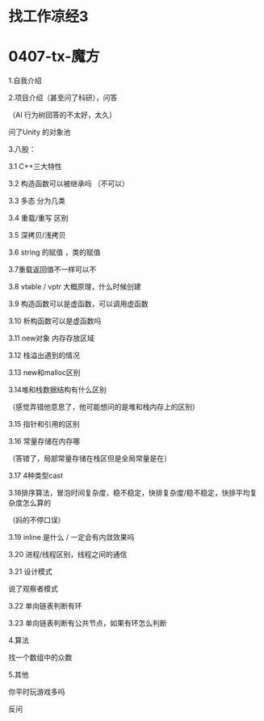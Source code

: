 # 找工作凉经3

# 0407-tx-魔方

1.自我介绍

2.项目介绍（甚至问了科研），问答

（AI 行为树回答的不太好，太久）

问了Unity 的对象池

3.八股：

3.1 C++三大特性

3.2 构造函数可以被继承吗 （不可以）

3.3 多态 分为几类

3.4 重载/重写 区别

3.5 深拷贝/浅拷贝

3.6 string 的赋值 ，类的赋值

3.7重载返回值不一样可以不

3.8 vtable / vptr 大概原理，什么时候创建

3.9 构造函数可以是虚函数，可以调用虚函数

3.10 析构函数可以是虚函数吗

3.11 new对象 内存存放区域

3.12 栈溢出遇到的情况

3.13 new和malloc区别

3.14堆和栈数据结构有什么区别

（感觉弄错他意思了，他可能想问的是堆和栈内存上的区别）

3.15 指针和引用的区别

3.16 常量存储在内存哪

（答错了，局部常量存储在栈区但是全局常量是在）

3.17 4种类型cast

3.18排序算法，冒泡时间复杂度，稳不稳定，快排复杂度/稳不稳定，快排平均复杂度怎么算的

（妈的不停口误）

3.19 inline 是什么 /  一定会有内敛效果吗

3.20 进程/线程区别，线程之间的通信

3.21 设计模式 

说了观察者模式

3.22 单向链表判断有环

3.23 单向链表判断有公共节点，如果有环怎么判断

4.算法

找一个数组中的众数

5.其他

你平时玩游戏多吗

反问